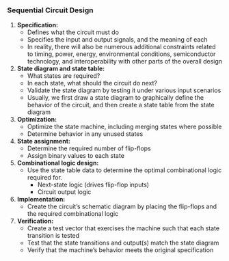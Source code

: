 ### Sequential Circuit Design
1. **Specification:** 
	- Defines what the circuit must do
	- Specifies the input and output signals, and the meaning of each
	- In reality, there will also be numerous additional constraints related to timing, power, energy, environmental conditions, semiconductor technology, and interoperability with other parts of the overall design
2. **State diagram and state table:**
	- What states are required?
	- In each state, what should the circuit do next?
	- Validate the state diagram by testing it under various input scenarios
	- Usually, we first draw a state diagram to graphically define the behavior of the circuit, and then create a state table from the state diagram
3. **Optimization:**
	- Optimize the state machine, including merging states where possible 
	- Determine behavior in any unused states
4. **State assignment:**
	- Determine the required number of flip-flops 
	- Assign binary values to each state
5. **Combinational logic design:**
	- Use the state table data to determine the optimal combinational logic required for.
		- Next-state logic (drives flip-flop inputs)
		- Circuit output logic
6. **Implementation:**
	- Create the circuit’s schematic diagram by placing the flip-flops and the required combinational logic
7. **Verification:**
	- Create a test vector that exercises the machine such that each state transition is tested
	- Test that the state transitions and output(s) match the state diagram
	- Verify that the machine’s behavior meets the original specification